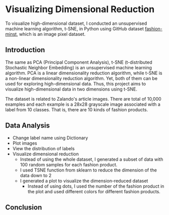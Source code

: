 # Visualizing Dimensional Reduction
To visualize high-dimensional dataset, I conducted an unsupervised machine learning algorithm, t-SNE, in Python using GitHub dataset [fashion-minst](https://github.com/zalandoresearch/fashion-mnist), which is an image pixel dataset.
## Introduction
The same as PCA (Principal Component Analysis), t-SNE (t-distributed Stochastic Neighbor Embedding) is an unsupervised machine learning algorithm. PCA is a linear dimensionality reduction algorithm, while t-SNE is a non-linear dimensionality reduction algorithm. Yet, both of them can be used for exploring high-dimensional data. Thus, this project aims to visualize high-dimensional data in two dimensions using t-SNE. 

The dataset is related to Zalando's article images. There are total of 10,000 examples and each example is a 28x28 grayscale image associated with a label from 10 classes. That is, there are 10 kinds of fashion products.
## Data Analysis
   - Change label name using Dictionary
   - Plot images
   - View the distribution of labels
   - Visualize dimensional reduction
     - Instead of using the whole dataset, I generated a subset of data with 100 random samples for each fashion product.
     - I used TSNE function from sklearn to reduce the dimension of the data down to 2
     - I generated a plot to visualize the dimension-reduced dataset
       - Instead of using dots, I used the number of the fashion product in the plot and used different colors for different fashion products.
## Conclusion 
